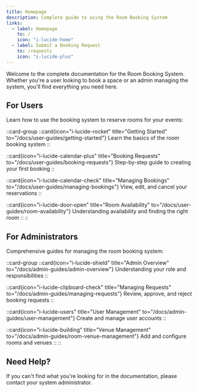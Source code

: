 ```yaml
---
title: Homepage
description: Complete guide to using the Room Booking System
links:
  - label: Homepage
    to: /
    icon: "i-lucide-home"
  - label: Submit a Booking Request
    to: /requests
    icon: "i-lucide-plus"
---
```


Welcome to the complete documentation for the Room Booking System. Whether you're a user looking to book a space or an admin managing the system, you'll find everything you need here.

## For Users

Learn how to use the booking system to reserve rooms for your events:

::card-group
  ::card{icon="i-lucide-rocket" title="Getting Started" to="/docs/user-guides/getting-started"}
  Learn the basics of the room booking system
  ::
  
  ::card{icon="i-lucide-calendar-plus" title="Booking Requests" to="/docs/user-guides/booking-requests"}
  Step-by-step guide to creating your first booking
  ::
  
  ::card{icon="i-lucide-calendar-check" title="Managing Bookings" to="/docs/user-guides/managing-bookings"}
  View, edit, and cancel your reservations
  ::
  
  ::card{icon="i-lucide-door-open" title="Room Availability" to="/docs/user-guides/room-availability"}
  Understanding availability and finding the right room
  ::
::

## For Administrators

Comprehensive guides for managing the room booking system:

::card-group
  ::card{icon="i-lucide-shield" title="Admin Overview" to="/docs/admin-guides/admin-overview"}
  Understanding your role and responsibilities
  ::
  
  ::card{icon="i-lucide-clipboard-check" title="Managing Requests" to="/docs/admin-guides/managing-requests"}
  Review, approve, and reject booking requests
  ::
  
  ::card{icon="i-lucide-users" title="User Management" to="/docs/admin-guides/user-management"}
  Create and manage user accounts
  ::
  
  ::card{icon="i-lucide-building" title="Venue Management" to="/docs/admin-guides/room-venue-management"}
  Add and configure rooms and venues
  ::
::

## Need Help?

If you can't find what you're looking for in the documentation, please contact your system administrator.
